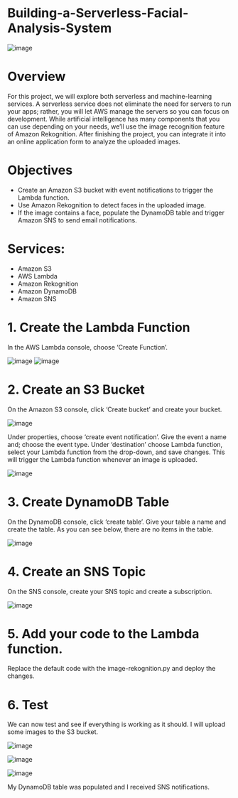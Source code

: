 # Building-a-Serverless-Facial-Analysis-System

![image](https://github.com/EKechei/Building-a-Serverless-Facial-Analysis-System/assets/128794751/8669feb1-c343-45a4-89d6-38abe3add150)

# Overview

For this project, we will explore both serverless and machine-learning services. A serverless service does not eliminate the need for servers to run your apps; rather, you will let AWS manage the servers so you can focus on development. While artificial intelligence has many components that you can use depending on your needs, we’ll use the image recognition feature of Amazon Rekognition. After finishing the project, you can integrate it into an online application form to analyze the uploaded images.

# Objectives

- Create an Amazon S3 bucket with event notifications to trigger the Lambda function.
- Use Amazon Rekognition to detect faces in the uploaded image.
- If the image contains a face, populate the DynamoDB table and trigger Amazon SNS to send email notifications.

# Services:

 - Amazon S3
 - AWS Lambda
 - Amazon Rekognition
 - Amazon DynamoDB
 - Amazon SNS

# 1. Create the Lambda Function

In the AWS Lambda console, choose ‘Create Function’.

![image](https://github.com/EKechei/Building-a-Serverless-Facial-Analysis-System/assets/128794751/f9fd30e0-7712-48d2-9a0f-207b602c13a4)
![image](https://github.com/EKechei/Building-a-Serverless-Facial-Analysis-System/assets/128794751/efed5d7d-2d5c-4354-be86-cd5c42a48c0d)

# 2. Create an S3 Bucket

On the Amazon S3 console, click ‘Create bucket’ and create your bucket.

![image](https://github.com/EKechei/Building-a-Serverless-Facial-Analysis-System/assets/128794751/b00d52c6-0ccd-425b-b9de-12ecc3e23918)

Under properties, choose ‘create event notification’. Give the event a name and; choose the event type. Under ‘destination’ choose Lambda function, select your Lambda function from the drop-down, and save changes. This will trigger the Lambda function whenever an image is uploaded.

![image](https://github.com/EKechei/Building-a-Serverless-Facial-Analysis-System/assets/128794751/e0714d6a-31d1-43f2-ba04-70693a6ed31c)

# 3. Create DynamoDB Table

On the DynamoDB console, click ‘create table’. Give your table a name and create the table. As you can see below, there are no items in the table.

![image](https://github.com/EKechei/Building-a-Serverless-Facial-Analysis-System/assets/128794751/12cbd58f-2b77-4a46-a4d9-8020aba1cff1)

# 4. Create an SNS Topic

On the SNS console, create your SNS topic and create a subscription.

![image](https://github.com/EKechei/Building-a-Serverless-Facial-Analysis-System/assets/128794751/5fc66668-f8cb-428b-86ee-913486391120)

# 5. Add your code to the Lambda function.

Replace the default code with the image-rekognition.py and deploy the changes.

# 6. Test

We can now test and see if everything is working as it should. I will upload some images to the S3 bucket.

![image](https://github.com/EKechei/Building-a-Serverless-Facial-Analysis-System/assets/128794751/2a8866b5-59d8-4e98-adce-bdceea2ea86e)

![image](https://github.com/EKechei/Building-a-Serverless-Facial-Analysis-System/assets/128794751/bb826307-310c-4c6b-a11a-4c00f4d0fc87)

![image](https://github.com/EKechei/Building-a-Serverless-Facial-Analysis-System/assets/128794751/1510fb9b-ca87-4fb3-9ebc-4ac4014d83a9)

My DynamoDB table was populated and I received SNS notifications.







